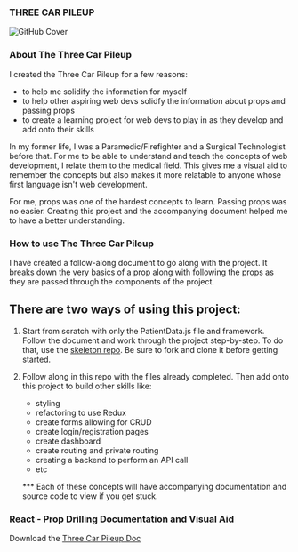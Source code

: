 ### THREE CAR PILEUP 

![GitHub Cover](https://blog.hertimetocode.com/wp-content/uploads/2021/06/Car-accident-e1624677750909.jpg)

### About The Three Car Pileup
I created the Three Car Pileup for a few reasons: 
  * to help me solidify the information for myself
  * to help other aspiring web devs solidfy the information about props and passing props
  * to create a learning project for web devs to play in as they develop and add onto their skills

In my former life, I was a Paramedic/Firefighter and a Surgical Technologist before that. For me to be able to understand and teach the concepts of web development,
I relate them to the medical field. This gives me a visual aid to remember the concepts but also makes it more relatable to anyone whose first language isn't web development.

For me, props was one of the hardest concepts to learn. Passing props was no easier. Creating this project and the accompanying document helped me to have a better understanding. 

### How to use The Three Car Pileup
I have created a follow-along document to go along with the project. It breaks down the very basics of a prop along with following the props as they are passed through the components of the project. 

## There are two ways of using this project:

1) Start from scratch with only the PatientData.js file and framework. Follow the document and work through the project step-by-step. 
    To do that, use the [skeleton repo](https://github.com/Katrina-Dierking-HTTC/three-car-framework). Be sure to fork and clone it before getting started. 
    
2) Follow along in this repo with the files already completed. Then add onto this project to build other skills like: 
      * styling
      * refactoring to use Redux 
      * create forms allowing for CRUD
      * create login/registration pages
      * create dashboard
      * create routing and private routing
      * creating a backend to perform an API call
      * etc

      *** Each of these concepts will have accompanying documentation and source code to view if you get stuck.
      
### React - Prop Drilling Documentation and Visual Aid

Download the [Three Car Pileup Doc](https://blog.hertimetocode.com/wp-content/uploads/2021/06/React-_-Passing-Data-via-Props.pdf)


